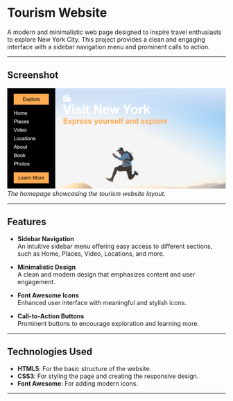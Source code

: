 # Tourism Website

A modern and minimalistic web page designed to inspire travel enthusiasts to explore New York City. This project provides a clean and engaging interface with a sidebar navigation menu and prominent calls to action.

---

## Screenshot

![Screenshot](./imgs/Tourism-Web.png)  
*The homepage showcasing the tourism website layout.*

---

## Features

- **Sidebar Navigation**  
  An intuitive sidebar menu offering easy access to different sections, such as Home, Places, Video, Locations, and more.

- **Minimalistic Design**  
  A clean and modern design that emphasizes content and user engagement.

- **Font Awesome Icons**  
  Enhanced user interface with meaningful and stylish icons.

- **Call-to-Action Buttons**  
  Prominent buttons to encourage exploration and learning more.

---

## Technologies Used

- **HTML5**: For the basic structure of the website.
- **CSS3**: For styling the page and creating the responsive design.
- **Font Awesome**: For adding modern icons.

---